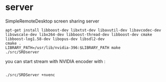 # server
SimpleRemoteDesktop screen sharing server

```
apt-get install libboost-dev libxtst-dev libavutil-dev libavcodec-dev libswscale-dev libx264-dev libboost-thread-dev libboost-dev cmake libboost-log1.58-dev libopus-dev libsdl2-dev
cmake . 
LIBRARY_PATH=/usr/lib/nvidia-396:$LIBRARY_PATH make
./src/SRDserver
```

you can start stream with NVIDIA encoder with : 

```bash

./src/SRDServer +nvenc

```

